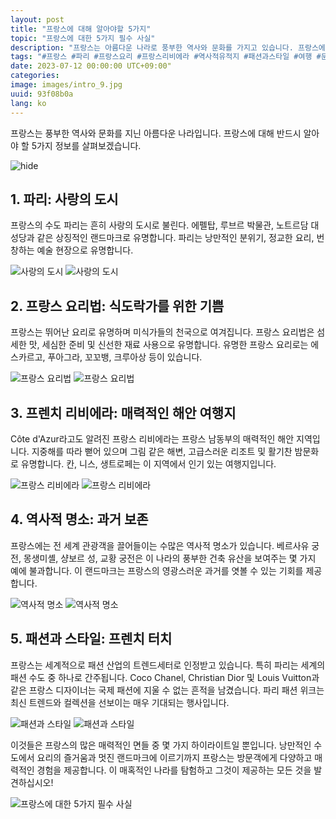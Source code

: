 ```yaml
---
layout: post
title: "프랑스에 대해 알아야할 5가지"
topic: "프랑스에 대한 5가지 필수 사실"
description: "프랑스는 아름다운 나라로 풍부한 역사와 문화를 가지고 있습니다. 프랑스에 관한 5가지 필수 정보를 함께 알아보세요. 파리, 프랑스요리, 프랑스 리비에라, 역사적 유적지, 패션과 스타일"
tags: "#프랑스 #파리 #프랑스요리 #프랑스리비에라 #역사적유적지 #패션과스타일 #여행 #문화 #음식 #사랑"
date: 2023-07-12 00:00:00 UTC+09:00"
categories: 
image: images/intro_9.jpg
uuid: 93f08b0a
lang: ko
---
```


프랑스는 풍부한 역사와 문화를 지닌 아름다운 나라입니다. 프랑스에 대해 반드시 알아야 할 5가지 정보를 살펴보겠습니다.

![hide](images/intro_9.jpg)


## 1. 파리: 사랑의 도시
프랑스의 수도 파리는 흔히 사랑의 도시로 불린다. 에펠탑, 루브르 박물관, 노트르담 대성당과 같은 상징적인 랜드마크로 유명합니다. 파리는 낭만적인 분위기, 정교한 요리, 번창하는 예술 현장으로 유명합니다.

![사랑의 도시](images/main1_8.jpg)
![사랑의 도시](images/main1_7.jpg)


## 2. 프랑스 요리법: 식도락가를 위한 기쁨
프랑스는 뛰어난 요리로 유명하며 미식가들의 천국으로 여겨집니다. 프랑스 요리법은 섬세한 맛, 세심한 준비 및 신선한 재료 사용으로 유명합니다. 유명한 프랑스 요리로는 에스카르고, 푸아그라, 꼬꼬뱅, 크루아상 등이 있습니다.

![프랑스 요리법](images/main2_9.jpg)
![프랑스 요리법](images/main2_8.jpg)


## 3. 프렌치 리비에라: 매력적인 해안 여행지
Côte d'Azur라고도 알려진 프랑스 리비에라는 프랑스 남동부의 매력적인 해안 지역입니다. 지중해를 따라 뻗어 있으며 그림 같은 해변, 고급스러운 리조트 및 활기찬 밤문화로 유명합니다. 칸, 니스, 생트로페는 이 지역에서 인기 있는 여행지입니다.

![프랑스 리비에라](images/main3_8.jpg)
![프랑스 리비에라](images/main3_7.jpg)


## 4. 역사적 명소: 과거 보존
프랑스에는 전 세계 관광객을 끌어들이는 수많은 역사적 명소가 있습니다. 베르사유 궁전, 몽생미셸, 샹보르 성, 교황 궁전은 이 나라의 풍부한 건축 유산을 보여주는 몇 가지 예에 불과합니다. 이 랜드마크는 프랑스의 영광스러운 과거를 엿볼 수 있는 기회를 제공합니다.

![역사적 명소](images/main4_10.jpg)
![역사적 명소](images/main4_9.jpg)


## 5. 패션과 스타일: 프렌치 터치
프랑스는 세계적으로 패션 산업의 트렌드세터로 인정받고 있습니다. 특히 파리는 세계의 패션 수도 중 하나로 간주됩니다. Coco Chanel, Christian Dior 및 Louis Vuitton과 같은 프랑스 디자이너는 국제 패션에 지울 수 없는 흔적을 남겼습니다. 파리 패션 위크는 최신 트렌드와 컬렉션을 선보이는 매우 기대되는 행사입니다.

![패션과 스타일](images/main5_9.jpg)
![패션과 스타일](images/main5_8.jpg)




이것들은 프랑스의 많은 매력적인 면들 중 몇 가지 하이라이트일 뿐입니다. 낭만적인 수도에서 요리의 즐거움과 멋진 랜드마크에 이르기까지 프랑스는 방문객에게 다양하고 매력적인 경험을 제공합니다. 이 매혹적인 나라를 탐험하고 그것이 제공하는 모든 것을 발견하십시오!

![프랑스에 대한 5가지 필수 사실](images/intro_8.jpg)
